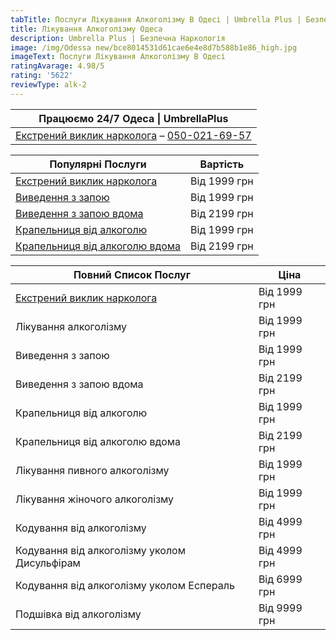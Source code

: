 ```yaml
---
tabTitle: Послуги Лікування Алкоголізму В Одесі | Umbrella Plus | Безпечна Наркологія
title: Лікування Алкоголізму Одеса
description: Umbrella Plus | Безпечна Наркологія
image: /img/Odessa new/bce8014531d61cae6e4e8d7b588b1e86_high.jpg
imageText: Послуги Лікування Алкоголізму В Одесі
ratingAvarage: 4.98/5
rating: '5622'
reviewType: alk-2
---
```


| Працюємо 24/7 Одеса \| UmbrellaPlus                                                                                                       |
| ----------------------------------------------------------------------------------------------------------------------------------------- |
| [Екстрений виклик нарколога](https://umbrella-plus.com.ua/uk/services/vivod-iz-zapoia-umbrellaplus-ua/) – [050-021-69-57](tel:0500216957) |

| Популярні Послуги                                                                                            | Вартість     |
| ------------------------------------------------------------------------------------------------------------ | ------------ |
| [Екстрений виклик нарколога](https://umbrella-plus.com.ua/uk/services/vivod-iz-zapoia-umbrellaplus-ua/)      | Від 1999 грн |
| [Виведення з запою](vivod-iz-zapoia-od-ua)                                                                   | Від 1999 грн |
| [Виведення з запою вдома](https://umbrella-plus.com.ua/uk/services/vivod-iz-zapoia-na-domy-umbrellaplus-ua/) | Від 2199 грн |
| [Крапельниця від алкоголю](https://umbrella-plus.com.ua/uk/services/kapelnica_ot_alkogola_umbrellaplus-ua/)  | Від 1999 грн |
| [Крапельниця від алкоголю вдома](vizov-narkologa-od-ua)                                                      | Від 2199 грн |

| Повний Список Послуг                                | Ціна         |
| --------------------------------------------------- | ------------ |
| [Екстрений виклик нарколога](vizov-narkologa-od-ua) | Від 1999 грн |
| Лікування алкоголізму                               | Від 1999 грн |
| Виведення з запою                                   | Від 1999 грн |
| Виведення з запою вдома                             | Від 2199 грн |
| Крапельниця від алкоголю                            | Від 1999 грн |
| Крапельниця від алкоголю вдома                      | Від 2199 грн |
| Лікування пивного алкоголізму                       | Від 1999 грн |
| Лікування жіночого алкоголізму                      | Від 1999 грн |
| Кодування від алкоголізму                           | Від 4999 грн |
| Кодування від алкоголізму уколом Дисульфірам        | Від 4999 грн |
| Кодування від алкоголізму уколом Еспераль           | Від 6999 грн |
| Подшівка від алкоголізму                            | Від 9999 грн |
